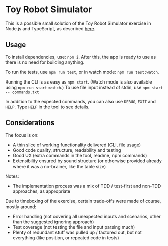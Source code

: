 # Toy Robot Simulator

This is a possible small solution of the Toy Robot Simulator exercise in Node.js and TypeScript, as described [here](./DESCRIPTION.md).

## Usage

To install dependencies, use: `npm i`. After this, the app is ready to use as there is no need for building anything.

To run the tests, use `npm run test`, or in watch mode: `npm run test:watch`.

Running the CLI is as easy as `npm start`. (Watch mode is also available using `npm run start:watch`.)
To use file input instead of stdin, use `npm start -- commands.txt`

In addition to the expected commands, you can also use `DEBUG`, `EXIT` and `HELP`. Type `HELP` in the tool to see details.

## Considerations

The focus is on:

* A thin slice of working functionality delivered (CLI, file usage)
* Good code quality, structure, readability and testing
* Good UX (extra commands in the tool, readme, npm commands)
* Extensibility ensured by sound structure (or otherwise provided already where it was a no-brainer, like the table size)

Notes:

* The implementation process was a mix of TDD / test-first and non-TDD approaches, as appropriate

Due to timeboxing of the exercise, certain trade-offs were made of course, mostly around:

* Error handling (not covering all unexpected inputs and scenarios, other than the suggested ignoring approach)
* Test coverage (not testing the file and input parsing much)
* Plenty of redundant stuff was pulled up / factored out, but not everything (like position, or repeated code in tests)
